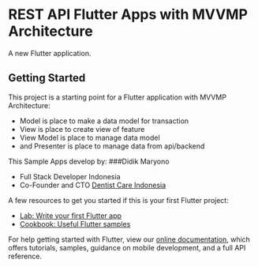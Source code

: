 # REST API Flutter Apps with MVVMP Architecture

A new Flutter application.

## Getting Started

This project is a starting point for a Flutter application with MVVMP Architecture:
- Model is place to make a data model for transaction
- View is place to create view of feature
- View Model is place to manage data model
- and Presenter is place to manage data from api/backend

This Sample Apps develop by:
###Didik Maryono
- Full Stack Developer Indonesia
- Co-Founder and CTO [Dentist Care Indonesia](https://dentistcare.id/)

A few resources to get you started if this is your first Flutter project:
- [Lab: Write your first Flutter app](https://flutter.dev/docs/get-started/codelab)
- [Cookbook: Useful Flutter samples](https://flutter.dev/docs/cookbook)

For help getting started with Flutter, view our
[online documentation](https://flutter.dev/docs), which offers tutorials,
samples, guidance on mobile development, and a full API reference.
